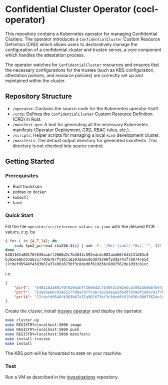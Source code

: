 # Confidential Cluster Operator (cocl-operator)

This repository contains a Kubernetes operator for managing Confidential Clusters. The operator introduces a 
`ConfidentialCluster` Custom Resource Definition (CRD) which allows users to declaratively manage the configuration 
of a confidential cluster and trustee server, a core component which handles the attestation process.

The operator watches for `ConfidentialCluster` resources and ensures that the necessary configurations for the trustee 
(such as KBS configuration, attestation policies, and resource policies) are correctly set up and maintained 
within the cluster.

## Repository Structure

-   `/operator`: Contains the source code for the Kubernetes operator itself.
-   `/crds`: Defines the `ConfidentialCluster` Custom Resource Definition (CRD) in Rust.
-   `/manifest-gen`: A tool for generating all the necessary Kubernetes manifests (Operator Deployment, CRD, RBAC rules, etc.).
-   `/scripts`: Helper scripts for managing a local `kind` development cluster.
-   `/manifests`: The default output directory for generated manifests. This directory is not checked into source control.

## Getting Started

### Prerequisites

-   Rust toolchain
-   `podman` or `docker`
-   `kubectl`
-   `kind`

### Quick Start

Fill the file `operator/src/reference-values-in.json` with the desired PCR values, e.g. by

```bash
$ for i in {4,7,14}; do
    sudo tpm2_pcrread sha256:${i} | awk -F: '/0x/ {sub(/.*0x/, "", $2); gsub(/[^0-9A-Fa-f]/, "", $2); print tolower($2)}'
done
6401162a80170f039aabff2606d2c7b4843c592edcdc082abd66f644131d83c8
b3a56a06c03a65277d0a787fcabc1e293eaa5d6dd79398f2dda741f7b874c65d
17cdefd9548f4383b67a37a901673bf3c8ded6f619d36c8007562de1d93c81cc
```

i.e.

```json
{
    "pcr4":  "6401162a80170f039aabff2606d2c7b4843c592edcdc082abd66f644131d83c8",
    "pcr7":  "b3a56a06c03a65277d0a787fcabc1e293eaa5d6dd79398f2dda741f7b874c65d",
    "pcr14": "17cdefd9548f4383b67a37a901673bf3c8ded6f619d36c8007562de1d93c81cc"
}
```

Create the cluster, install [trustee operator](https://github.com/confidential-containers/trustee-operator) and deploy 
the operator.

```bash
make cluster-up
make REGISTRY=localhost:5000 image
make REGISTRY=localhost:5000 push
make REGISTRY=localhost:5000 manifests
make install-trustee
make install
```

The KBS port will be forwarded to `8080` on your machine.

### Test

Run a VM as described in the
[investigations](https://github.com/confidential-clusters/investigations?tab=readme-ov-file#example-with-the-confidential-clusters-operator-and-a-local-vm)
repository.

